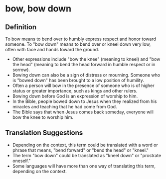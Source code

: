 # bow, bow down

## Definition

To bow means to bend over to humbly express respect and honor toward someone. To "bow down" means to bend over or kneel down very low, often with face and hands toward the ground.

* Other expressions include "bow the knee" (meaning to kneel) and "bow the head" (meaning to bend the head forward in humble respect or in sorrow).
* Bowing down can also be a sign of distress or mourning. Someone who is "bowed down" has been brought to a low position of humility.
* Often a person will bow in the presence of someone who is of higher status or greater importance, such as kings and other rulers.
* Bowing down before God is an expression of worship to him.
* In the Bible, people bowed down to Jesus when they realized from his miracles and teaching that he had come from God.
* The Bible says that when Jesus comes back someday, everyone will bow the knee to worship him.


## Translation Suggestions



* Depending on the context, this term could be translated with a word or phrase that means, "bend forward" or "bend the head" or "kneel."
* The term "bow down" could be translated as "kneel down" or "prostrate oneself."
* Some languages will have more than one way of translating this term, depending on the context.